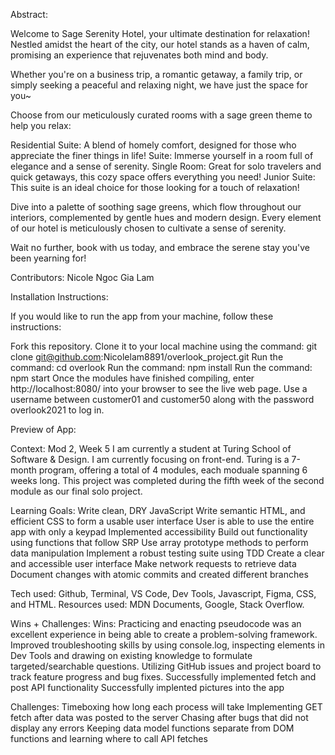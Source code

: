 Abstract:

Welcome to Sage Serenity Hotel, your ultimate destination for relaxation! Nestled amidst the heart of the city, our hotel stands as a haven of calm, promising an experience that rejuvenates both mind and body.

Whether you're on a business trip, a romantic getaway, a family trip, or simply seeking a peaceful and relaxing night, we have just the space for you~

Choose from our meticulously curated rooms with a sage green theme to help you relax:

Residential Suite: A blend of homely comfort, designed for those who appreciate the finer things in life!
Suite: Immerse yourself in a room full of elegance and a sense of serenity.
Single Room: Great for solo travelers and quick getaways, this cozy space offers everything you need!
Junior Suite: This suite is an ideal choice for those looking for a touch of relaxation!

Dive into a palette of soothing sage greens, which flow throughout our interiors, complemented by gentle hues and modern design. Every element of our hotel is meticulously chosen to cultivate a sense of serenity.

Wait no further, book with us today, and embrace the serene stay you've been yearning for!

Contributors:
Nicole Ngoc Gia Lam 

Installation Instructions:

If you would like to run the app from your machine, follow these instructions:

Fork this repository.
Clone it to your local machine using the command: git clone git@github.com:Nicolelam8891/overlook_project.git
Run the command: cd overlook
Run the command: npm install
Run the command: npm start
Once the modules have finished compiling, enter http://localhost:8080/ into your browser to see the live web page.
Use a username between customer01 and customer50 along with the password overlook2021 to log in.

Preview of App:

Context: Mod 2, Week 5
I am currently a student at Turing School of Software & Design.
I am currently focusing on front-end.
Turing is a 7-month program, offering a total of 4 modules, each moduale spanning 6 weeks long.
This project was completed during the fifth week of the second module as our final solo project.

Learning Goals:
Write clean, DRY JavaScript
Write semantic HTML, and efficient CSS to form a usable user interface
User is able to use the entire app with only a keypad
Implemented accessibility 
Build out functionality using functions that follow SRP
Use array prototype methods to perform data manipulation
Implement a robust testing suite using TDD
Create a clear and accessible user interface
Make network requests to retrieve data
Document changes with atomic commits and created different branches

Tech used: Github, Terminal, VS Code, Dev Tools, Javascript, Figma, CSS, and HTML.
Resources used: MDN Documents, Google, Stack Overflow.

Wins + Challenges:
Wins: 
Practicing and enacting pseudocode was an excellent experience in being able to create a problem-solving framework.
Improved troubleshooting skills by using console.log, inspecting elements in Dev Tools and drawing on existing knowledge to formulate targeted/searchable questions. 
Utilizing GitHub issues and project board to track feature progress and bug fixes.
Successfully implemented fetch and post API functionality 
Successfully implented pictures into the app

Challenges:
Timeboxing how long each process will take
Implementing GET fetch after data was posted to the server
Chasing after bugs that did not display any errors
Keeping data model functions separate from DOM functions and learning where to call API fetches


